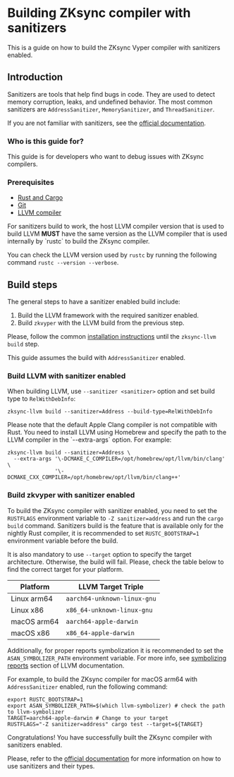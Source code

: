 # Building ZKsync compiler with sanitizers

This is a guide on how to build the ZKsync Vyper compiler with sanitizers enabled.

## Introduction

Sanitizers are tools that help find bugs in code. They are used to detect memory corruption, leaks, and undefined behavior.
The most common sanitizers are `AddressSanitizer`, `MemorySanitizer`, and `ThreadSanitizer`.

If you are not familiar with sanitizers, see the [official documentation](https://rustc-dev-guide.rust-lang.org/sanitizers.html).

### Who is this guide for?

This guide is for developers who want to debug issues with ZKsync compilers.

### Prerequisites

- [Rust and Cargo](https://www.rust-lang.org/tools/install)
- [Git](https://git-scm.com/downloads)
- [LLVM compiler](https://llvm.org/docs/GettingStarted.html)

<div class="warning">
For sanitizers build to work, the host LLVM compiler version that is used to build LLVM <b>MUST</b>
have the same version as the LLVM compiler that is used internally by `rustc` to build the ZKsync compiler.

You can check the LLVM version used by `rustc` by running the following command `rustc --version --verbose`.
</div>

## Build steps

The general steps to have a sanitizer enabled build include:
1. Build the LLVM framework with the required sanitizer enabled.
2. Build `zkvyper` with the LLVM build from the previous step.

Please, follow the common [installation instructions](../01-installation.md#building-from-source)
until the `zksync-llvm build` step.

This guide assumes the build with `AddressSanitizer` enabled.

### Build LLVM with sanitizer enabled

When building LLVM, use `--sanitizer <sanitizer>` option and set build type to `RelWithDebInfo`:

```shell
zksync-llvm build --sanitizer=Address --build-type=RelWithDebInfo
```

<div class="warning">
Please note that the default Apple Clang compiler is not compatible with Rust.
You need to install LLVM using Homebrew and specify the path to the LLVM compiler in the `--extra-args` option.
For example:
</div>

```shell
zksync-llvm build --sanitizer=Address \
  --extra-args '\-DCMAKE_C_COMPILER=/opt/homebrew/opt/llvm/bin/clang' \
               '\-DCMAKE_CXX_COMPILER=/opt/homebrew/opt/llvm/bin/clang++'
```

### Build zkvyper with sanitizer enabled

To build the ZKsync compiler with sanitizer enabled, you need to set the `RUSTFLAGS` environment variable
to `-Z sanitizer=address` and run the `cargo build` command.
Sanitizers build is the feature that is available only for the nightly Rust compiler, it is recommended
to set `RUSTC_BOOTSTRAP=1` environment variable before the build.

It is also mandatory to use `--target` option to specify the target architecture. Otherwise, the build will fail.
Please, check the table below to find the correct target for your platform.

| Platform   | LLVM Target Triple            |
|------------|-------------------------------|
| Linux arm64| `aarch64-unknown-linux-gnu`   |
| Linux x86  | `x86_64-unknown-linux-gnu`    |
| macOS arm64| `aarch64-apple-darwin`        |
| macOS x86  | `x86_64-apple-darwin`         |


Additionally, for proper reports symbolization it is recommended to set the `ASAN_SYMBOLIZER_PATH` environment variable.
For more info, see [symbolizing reports](https://clang.llvm.org/docs/AddressSanitizer.html#id4) section of LLVM documentation.

For example, to build the ZKsync compiler for macOS arm64 with `AddressSanitizer` enabled, run the following command:
```shell
export RUSTC_BOOTSTRAP=1
export ASAN_SYMBOLIZER_PATH=$(which llvm-symbolizer) # check the path to llvm-symbolizer
TARGET=aarch64-apple-darwin # Change to your target
RUSTFLAGS="-Z sanitizer=address" cargo test --target=${TARGET}
```

Congratulations! You have successfully built the ZKsync compiler with sanitizers enabled.

Please, refer to the [official documentation](https://rustc-dev-guide.rust-lang.org/sanitizers.html)
for more information on how to use sanitizers and their types.
